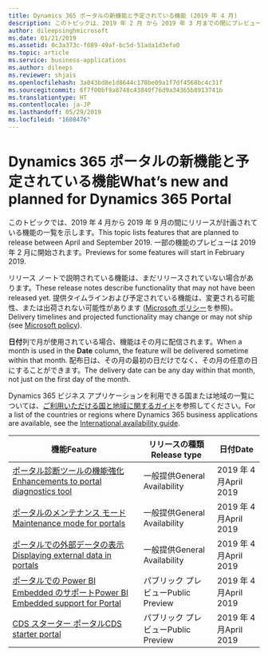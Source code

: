 ```yaml
---
title: Dynamics 365 ポータルの新機能と予定されている機能 (2019 年 4 月)
description: このトピックは、2019 年 2 月 から 2019 年 3 月までの間にプレビューになり、2019 年 4 月から 2019 年 9 月までの間にリリース予定の機能の一覧を示します。
author: dileepsinghmicrosoft
ms.date: 01/21/2019
ms.assetid: 0c3a373c-f089-49af-bc5d-51ada1d3efa0
ms.topic: article
ms.service: business-applications
ms.author: dileeps
ms.reviewer: shjais
ms.openlocfilehash: 3a043bd8e1d8644c178be09a1f7df4568bc4c31f
ms.sourcegitcommit: 6f7f00bf9a8748c43840f76d9a34365b8913741b
ms.translationtype: HT
ms.contentlocale: ja-JP
ms.lasthandoff: 05/29/2019
ms.locfileid: "1608476"
---
```

#  <a name="whats-new-and-planned-for-dynamics-365-portal"></a><span data-ttu-id="229e0-103">Dynamics 365 ポータルの新機能と予定されている機能</span><span class="sxs-lookup"><span data-stu-id="229e0-103">What’s new and planned for Dynamics 365 Portal</span></span>

<span data-ttu-id="229e0-104">このトピックでは、2019 年 4 月から 2019 年 9 月の間にリリースが計画されている機能の一覧を示します。</span><span class="sxs-lookup"><span data-stu-id="229e0-104">This topic lists features that are planned to release between April and September 2019.</span></span> <span data-ttu-id="229e0-105">一部の機能のプレビューは 2019 年 2 月に開始されます。</span><span class="sxs-lookup"><span data-stu-id="229e0-105">Previews for some features will start in February 2019.</span></span>  

<span data-ttu-id="229e0-106">リリース ノートで説明されている機能は、まだリリースされていない場合があります。</span><span class="sxs-lookup"><span data-stu-id="229e0-106">These release notes describe functionality that may not have been released yet.</span></span> <span data-ttu-id="229e0-107">提供タイムラインおよび予定されている機能は、変更される可能性、または出荷されない可能性があります ([Microsoft ポリシー](https://go.microsoft.com/fwlink/p/?linkid=2007332)を参照)。</span><span class="sxs-lookup"><span data-stu-id="229e0-107">Delivery timelines and projected functionality may change or may not ship (see [Microsoft policy](https://go.microsoft.com/fwlink/p/?linkid=2007332)).</span></span>

<span data-ttu-id="229e0-108">**日付**列で月が使用されている場合、機能はその月に配信されます。</span><span class="sxs-lookup"><span data-stu-id="229e0-108">When a month is used in the **Date** column, the feature will be delivered sometime within that month.</span></span> <span data-ttu-id="229e0-109">配布日は、その月の最初の日だけでなく、その月の任意の日にすることができます。</span><span class="sxs-lookup"><span data-stu-id="229e0-109">The delivery date can be any day within that month, not just on the first day of the month.</span></span>

<span data-ttu-id="229e0-110">Dynamics 365 ビジネス アプリケーションを利用できる国または地域の一覧については、[ご利用いただける国と地域に関するガイド](https://aka.ms/dynamics_365_international_availability_deck)を参照してください。</span><span class="sxs-lookup"><span data-stu-id="229e0-110">For a list of the countries or regions where Dynamics 365 business applications are available, see the [International availability guide](https://aka.ms/dynamics_365_international_availability_deck).</span></span>


| <span data-ttu-id="229e0-111">機能</span><span class="sxs-lookup"><span data-stu-id="229e0-111">Feature</span></span>  | <span data-ttu-id="229e0-112">リリースの種類</span><span class="sxs-lookup"><span data-stu-id="229e0-112">Release type</span></span> | <span data-ttu-id="229e0-113">日付</span><span class="sxs-lookup"><span data-stu-id="229e0-113">Date</span></span> |
|-------------|----------------|-----------------|
| [<span data-ttu-id="229e0-114">ポータル診断ツールの機能強化</span><span class="sxs-lookup"><span data-stu-id="229e0-114">Enhancements to portal diagnostics tool</span></span>](enhancements-portal-diagnostics-tool.md) | <span data-ttu-id="229e0-115">一般提供</span><span class="sxs-lookup"><span data-stu-id="229e0-115">General Availability</span></span> | <span data-ttu-id="229e0-116">2019 年 4 月</span><span class="sxs-lookup"><span data-stu-id="229e0-116">April 2019</span></span>             |
| [<span data-ttu-id="229e0-117">ポータルのメンテナンス モード</span><span class="sxs-lookup"><span data-stu-id="229e0-117">Maintenance mode for portals</span></span>](maintenance-mode-portal.md)     | <span data-ttu-id="229e0-118">一般提供</span><span class="sxs-lookup"><span data-stu-id="229e0-118">General Availability</span></span> | <span data-ttu-id="229e0-119">2019 年 4 月</span><span class="sxs-lookup"><span data-stu-id="229e0-119">April 2019</span></span>             |
| [<span data-ttu-id="229e0-120">ポータルでの外部データの表示</span><span class="sxs-lookup"><span data-stu-id="229e0-120">Displaying external data in portals</span></span>](secure-client-side-api-calls-using-Oauth-Implicit-grant.md)   | <span data-ttu-id="229e0-121">一般提供</span><span class="sxs-lookup"><span data-stu-id="229e0-121">General Availability</span></span> | <span data-ttu-id="229e0-122">2019 年 4 月</span><span class="sxs-lookup"><span data-stu-id="229e0-122">April 2019</span></span> |
| [<span data-ttu-id="229e0-123">ポータルでの Power BI Embedded のサポート</span><span class="sxs-lookup"><span data-stu-id="229e0-123">Power BI Embedded support for Portal</span></span>](power-bi-embedded.md)      | <span data-ttu-id="229e0-124">パブリック プレビュー</span><span class="sxs-lookup"><span data-stu-id="229e0-124">Public Preview</span></span> | <span data-ttu-id="229e0-125">2019 年 4 月</span><span class="sxs-lookup"><span data-stu-id="229e0-125">April 2019</span></span>             |
| [<span data-ttu-id="229e0-126">CDS スターター ポータル</span><span class="sxs-lookup"><span data-stu-id="229e0-126">CDS starter portal</span></span>](cds-starter-portal.md)    |  <span data-ttu-id="229e0-127">パブリック プレビュー</span><span class="sxs-lookup"><span data-stu-id="229e0-127">Public Preview</span></span> | <span data-ttu-id="229e0-128">2019 年 4 月</span><span class="sxs-lookup"><span data-stu-id="229e0-128">April 2019</span></span>      |

